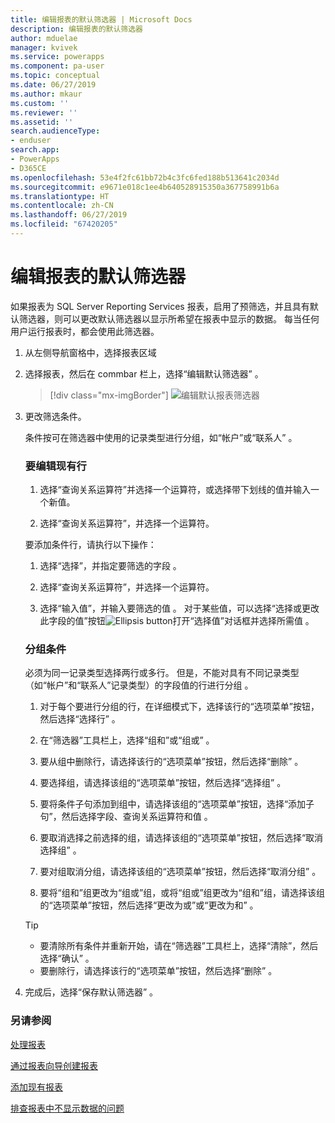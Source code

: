 ```yaml
---
title: 编辑报表的默认筛选器 | Microsoft Docs
description: 编辑报表的默认筛选器
author: mduelae
manager: kvivek
ms.service: powerapps
ms.component: pa-user
ms.topic: conceptual
ms.date: 06/27/2019
ms.author: mkaur
ms.custom: ''
ms.reviewer: ''
ms.assetid: ''
search.audienceType:
- enduser
search.app:
- PowerApps
- D365CE
ms.openlocfilehash: 53e4f2fc61bb72b4c3fc6fed188b513641c2034d
ms.sourcegitcommit: e9671e018c1ee4b640528915350a367758991b6a
ms.translationtype: HT
ms.contentlocale: zh-CN
ms.lasthandoff: 06/27/2019
ms.locfileid: "67420205"
---
```

# <a name="edit-the-default-filter-of-a-report"></a>编辑报表的默认筛选器

如果报表为 SQL Server Reporting Services 报表，启用了预筛选，并且具有默认筛选器，则可以更改默认筛选器以显示所希望在报表中显示的数据。 每当任何用户运行报表时，都会使用此筛选器。

1. 从左侧导航窗格中，选择报表区域
2. 选择报表，然后在 commbar 栏上，选择“编辑默认筛选器”  。

     > [!div class="mx-imgBorder"]
     > ![编辑默认报表筛选器](media/edit_filter.png "Edit default report filter")
  
3. 更改筛选条件。  
  
   条件按可在筛选器中使用的记录类型进行分组，如“帐户”或“联系人”   。  
  
   ### <a name="to-edit-an-existing-row"></a>要编辑现有行
   1. 选择“查询关系运算符”并选择一个运算符，或选择带下划线的值并输入一个新值。  
  
   2. 选择“查询关系运算符”，并选择一个运算符。  
  
   要添加条件行，请执行以下操作：  

   1.  选择“选择”，并指定要筛选的字段  。  

   2.  选择“查询关系运算符”，并选择一个运算符。  

   3.  选择“输入值”，并输入要筛选的值  。 对于某些值，可以选择“选择或更改此字段的值”按钮![](media/ellipsis-button.png "Ellipsis button")打开“选择值”对话框并选择所需值   。  

   ### <a name="to-group-criteria"></a>分组条件
   必须为同一记录类型选择两行或多行。 但是，不能对具有不同记录类型（如“帐户”和“联系人”记录类型）的字段值的行进行分组   。  

   1.  对于每个要进行分组的行，在详细模式下，选择该行的“选项菜单”按钮，然后选择“选择行”   。  

   2.  在“筛选器”工具栏上，选择“组和”或“组或”   。  

   3.  要从组中删除行，请选择该行的“选项菜单”按钮，然后选择“删除”   。  

   4.  要选择组，请选择该组的“选项菜单”按钮，然后选择“选择组”   。  

   5.  要将条件子句添加到组中，请选择该组的“选项菜单”按钮，选择“添加子句”，然后选择字段、查询关系运算符和值   。  

   6.  要取消选择之前选择的组，请选择该组的“选项菜单”按钮，然后选择“取消选择组”   。  

   7.  要对组取消分组，请选择该组的“选项菜单”按钮，然后选择“取消分组”   。  

   8.  要将“组和”组更改为“组或”组，或将“组或”组更改为“组和”组，请选择该组的“选项菜单”按钮，然后选择“更改为或”或“更改为和”        。  

   > [!TIP]
   > - 要清除所有条件并重新开始，请在“筛选器”工具栏上，选择“清除”，然后选择“确认”   。  
   > - 要删除行，请选择该行的“选项菜单”按钮，然后选择“删除”   。  
  
4. 完成后，选择“保存默认筛选器”  。



### <a name="see-also"></a>另请参阅
[处理报表](work-with-reports.md) 

[通过报表向导创建报表](create-report-with-wizard.md)

[添加现有报表](add-existing-report.md)

[排查报表中不显示数据的问题](troubleshoot-reports.md)

